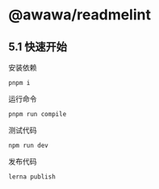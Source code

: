 # @awawa/readmelint

## 5.1 快速开始

安装依赖

```shell
pnpm i
```

运行命令

```shell
pnpm run compile
```

测试代码

```shell
npm run dev
```

发布代码

```shell
lerna publish
```
